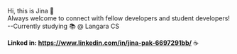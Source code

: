 Hi, this is Jina 👋 <br/>
Always welcome to connect with fellow developers and student developers!<br/>
--Currently studying 📚 @ Langara CS <br/>

<b>Linked in: https://www.linkedin.com/in/jina-pak-6697291bb/</b> ☕



